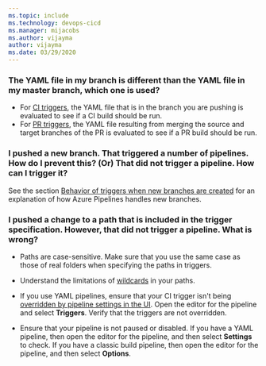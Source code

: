 ```yaml
---
ms.topic: include
ms.technology: devops-cicd
ms.manager: mijacobs
ms.author: vijayma
author: vijayma
ms.date: 03/29/2020
---
```


### The YAML file in my branch is different than the YAML file in my master branch, which one is used?

- For [CI triggers](#ci-triggers), the YAML file that is in the branch you are pushing is evaluated to see if a CI build should be run.
- For [PR triggers](#pr-triggers), the YAML file resulting from merging the source and target branches of the PR is evaluated to see if a PR build should be run.

### I pushed a new branch. That triggered a number of pipelines. How do I prevent this? (Or) That did not trigger a pipeline. How can I trigger it?

See the section [Behavior of triggers when new branches are created](#behavior-of-triggers-when-new-branches-are-created) for an explanation of how Azure Pipelines handles new branches.

### I pushed a change to a path that is included in the trigger specification. However, that did not trigger a pipeline. What is wrong?

- Paths are case-sensitive. Make sure that you use the same case as those of real folders when specifying the paths in triggers.

- Understand the limitations of [wildcards](#wildcards) in your paths.

- If you use YAML pipelines, ensure that your CI trigger isn't being [overridden by pipeline settings in the UI](../../troubleshooting.md#overridden-yaml-trigger-setting). Open the editor for the pipeline and select **Triggers**. Verify that the triggers are not overridden.

- Ensure that your pipeline is not paused or disabled. If you have a YAML pipeline, then open the editor for the pipeline, and then select **Settings** to check. If you have a classic build pipeline, then open the editor for the pipeline, and then select **Options**.
